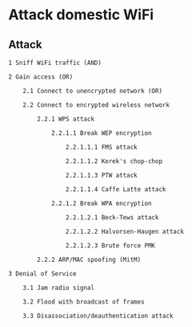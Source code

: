 # Attack domestic WiFi

## Attack

    1 Sniff WiFi traffic (AND)

    2 Gain access (OR)

        2.1 Connect to unencrypted network (OR)

        2.2 Connect to encrypted wireless network

            2.2.1 WPS attack

                2.2.1.1 Break WEP encryption

                    2.2.1.1.1 FMS attack

                    2.2.1.1.2 Korek's chop-chop

                    2.2.1.1.3 PTW attack

                    2.2.1.1.4 Caffe Latte attack

                2.2.1.2 Break WPA encryption

                    2.2.1.2.1 Beck-Tews attack

                    2.2.1.2.2 Halvorsen-Haugen attack

                    2.2.1.2.3 Brute force PMK

            2.2.2 ARP/MAC spoofing (MitM)

    3 Denial of Service

        3.1 Jam radio signal

        3.2 Flood with broadcast of frames

        3.3 Disassociation/deauthentication attack
